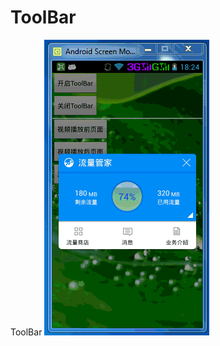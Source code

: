 ToolBar
=======

ToolBar
  ![image](https://github.com/AndroidBase/ToolBar/blob/master/ToolBar.gif)
